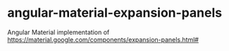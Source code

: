 # angular-material-expansion-panels
Angular Material implementation of https://material.google.com/components/expansion-panels.html#
